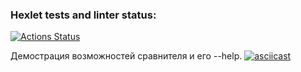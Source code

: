 ### Hexlet tests and linter status:
[![Actions Status](https://github.com/LilDrugHill/python-project-lvl2/workflows/hexlet-check/badge.svg)](https://github.com/LilDrugHill/python-project-lvl2/actions)

Демострация возможностей сравнителя и его --help.
[![asciicast](https://asciinema.org/a/496864.svg)](https://asciinema.org/a/496864)